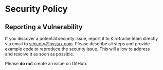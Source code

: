 # Security Policy

## Reporting a Vulnerability

If you discover a potential security issue, report it to Kiroframe team directly via email to security@hystax.com.
Please describe all steps and provide example code to reproduce the security issue. This will allow to address and resolve it as soon as possible.

Please **do not** create an issue on GitHub.